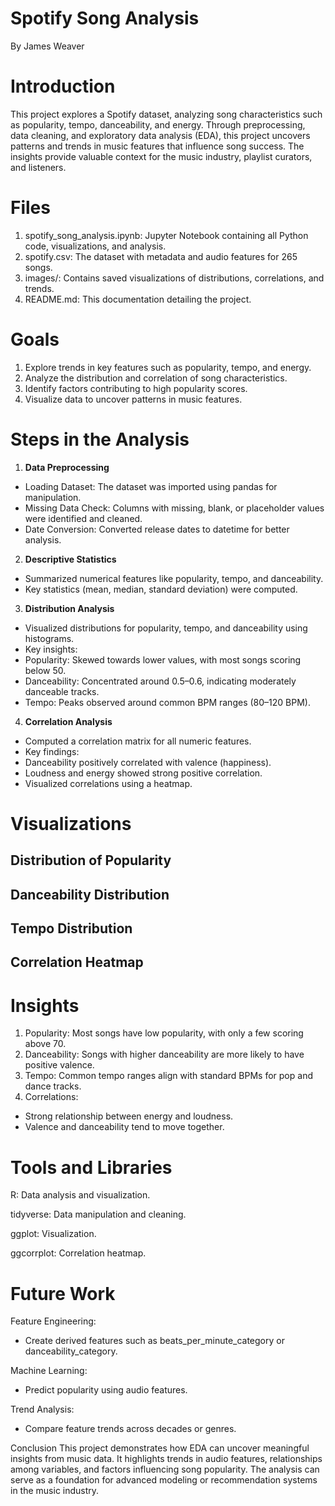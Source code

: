 # Spotify Song Analysis
By James Weaver

# Introduction
This project explores a Spotify dataset, analyzing song characteristics such as popularity, tempo, danceability, and energy. Through preprocessing, data cleaning, and exploratory data analysis (EDA), this project uncovers patterns and trends in music features that influence song success. The insights provide valuable context for the music industry, playlist curators, and listeners.

# Files
1. spotify_song_analysis.ipynb: Jupyter Notebook containing all Python code, visualizations, and analysis.
2. spotify.csv: The dataset with metadata and audio features for 265 songs.
3. images/: Contains saved visualizations of distributions, correlations, and trends.
4. README.md: This documentation detailing the project.

# Goals
1. Explore trends in key features such as popularity, tempo, and energy.
2. Analyze the distribution and correlation of song characteristics.
3. Identify factors contributing to high popularity scores.
4. Visualize data to uncover patterns in music features.

# Steps in the Analysis
1. **Data Preprocessing**
- Loading Dataset: The dataset was imported using pandas for manipulation.
- Missing Data Check: Columns with missing, blank, or placeholder values were identified and cleaned.
- Date Conversion: Converted release dates to datetime for better analysis.
2. **Descriptive Statistics**
- Summarized numerical features like popularity, tempo, and danceability.
- Key statistics (mean, median, standard deviation) were computed.
3. **Distribution Analysis**
- Visualized distributions for popularity, tempo, and danceability using histograms.
- Key insights:
- Popularity: Skewed towards lower values, with most songs scoring below 50.
- Danceability: Concentrated around 0.5–0.6, indicating moderately danceable tracks.
- Tempo: Peaks observed around common BPM ranges (80–120 BPM).
4. **Correlation Analysis**
- Computed a correlation matrix for all numeric features.
- Key findings:
- Danceability positively correlated with valence (happiness).
- Loudness and energy showed strong positive correlation.
- Visualized correlations using a heatmap.

# Visualizations
## Distribution of Popularity

## Danceability Distribution

## Tempo Distribution

## Correlation Heatmap

# Insights
1. Popularity: Most songs have low popularity, with only a few scoring above 70.
2. Danceability: Songs with higher danceability are more likely to have positive valence.
3. Tempo: Common tempo ranges align with standard BPMs for pop and dance tracks.
4. Correlations:
- Strong relationship between energy and loudness.
- Valence and danceability tend to move together.

# Tools and Libraries
R: Data analysis and visualization.

tidyverse: Data manipulation and cleaning.

ggplot: Visualization.

ggcorrplot: Correlation heatmap.

# Future Work
Feature Engineering:
- Create derived features such as beats_per_minute_category or danceability_category.

Machine Learning:
- Predict popularity using audio features.

Trend Analysis:
- Compare feature trends across decades or genres.

Conclusion
This project demonstrates how EDA can uncover meaningful insights from music data. It highlights trends in audio features, relationships among variables, and factors influencing song popularity. The analysis can serve as a foundation for advanced modeling or recommendation systems in the music industry.
